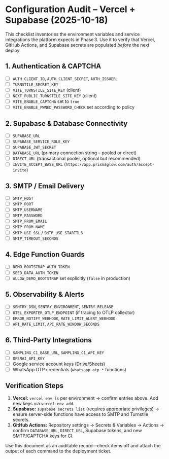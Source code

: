 # Configuration Audit – Vercel + Supabase (2025-10-18)

This checklist inventories the environment variables and service integrations the platform expects in Phase 3. Use it to verify that Vercel, GitHub Actions, and Supabase secrets are populated _before_ the next deploy.

## 1. Authentication & CAPTCHA
- [ ] `AUTH_CLIENT_ID`, `AUTH_CLIENT_SECRET`, `AUTH_ISSUER`
- [ ] `TURNSTILE_SECRET_KEY`
- [ ] `VITE_TURNSTILE_SITE_KEY` (client)
- [ ] `NEXT_PUBLIC_TURNSTILE_SITE_KEY` (client)
- [ ] `VITE_ENABLE_CAPTCHA` set to `true`
- [ ] `VITE_ENABLE_PWNED_PASSWORD_CHECK` set according to policy

## 2. Supabase & Database Connectivity
- [ ] `SUPABASE_URL`
- [ ] `SUPABASE_SERVICE_ROLE_KEY`
- [ ] `SUPABASE_JWT_SECRET`
- [ ] `DATABASE_URL` (primary connection string – pooled or direct)
- [ ] `DIRECT_URL` (transactional pooler, optional but recommended)
- [ ] `INVITE_ACCEPT_BASE_URL` (`https://app.prismaglow.com/auth/accept-invite`)

## 3. SMTP / Email Delivery
- [ ] `SMTP_HOST`
- [ ] `SMTP_PORT`
- [ ] `SMTP_USERNAME`
- [ ] `SMTP_PASSWORD`
- [ ] `SMTP_FROM_EMAIL`
- [ ] `SMTP_FROM_NAME`
- [ ] `SMTP_USE_SSL` / `SMTP_USE_STARTTLS`
- [ ] `SMTP_TIMEOUT_SECONDS`

## 4. Edge Function Guards
- [ ] `DEMO_BOOTSTRAP_AUTH_TOKEN`
- [ ] `SEED_DATA_AUTH_TOKEN`
- [ ] `ALLOW_DEMO_BOOTSTRAP` set explicitly (`false` in production)

## 5. Observability & Alerts
- [ ] `SENTRY_DSN`, `SENTRY_ENVIRONMENT`, `SENTRY_RELEASE`
- [ ] `OTEL_EXPORTER_OTLP_ENDPOINT` (if tracing to OTLP collector)
- [ ] `ERROR_NOTIFY_WEBHOOK`, `RATE_LIMIT_ALERT_WEBHOOK`
- [ ] `API_RATE_LIMIT`, `API_RATE_WINDOW_SECONDS`

## 6. Third-Party Integrations
- [ ] `SAMPLING_C1_BASE_URL`, `SAMPLING_C1_API_KEY`
- [ ] `OPENAI_API_KEY`
- [ ] Google service account keys (Drive/Sheets)
- [ ] WhatsApp OTP credentials (`whatsapp_otp_*` functions)

## Verification Steps
1. **Vercel:** `vercel env ls` per environment → confirm entries above. Add new keys via `vercel env add`.
2. **Supabase:** `supabase secrets list` (requires appropriate privileges) → ensure server-side functions have access to SMTP and Turnstile secrets.
3. **GitHub Actions:** Repository settings → Secrets & Variables → Actions → confirm `DATABASE_URL`, `DIRECT_URL`, Supabase tokens, and new SMTP/CAPTCHA keys for CI.

Use this document as an auditable record—check items off and attach the output of each command to the deployment ticket.
